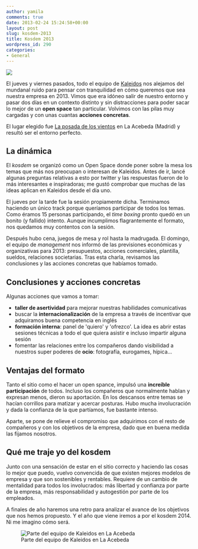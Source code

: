 ```yaml
---
author: yamila
comments: true
date: 2013-02-24 15:24:58+00:00
layout: post
slug: kosdem-2013
title: Kosdem 2013
wordpress_id: 290
categories:
- General
---
```


[![](/images/2013/02/chimbo_fondo_transparente.png)](http://kaleidos.net)

El jueves y viernes pasados, todo el equipo de [Kaleidos](http://kaleidos.net) nos alejamos del mundanal ruido para pensar con tranquilidad en cómo queremos que sea nuestra empresa en 2013. Vimos que era idóneo salir de nuestro entorno y pasar dos días en un contexto distinto y sin distracciones para poder sacar lo mejor de un **open space** tan particular. Volvimos con las pilas muy cargadas y con unas cuantas **acciones concretas**.
<!-- more -->

El lugar elegido fue [La posada de los vientos](http://www.laposadadelosvientos.es/) en La Acebeda (Madrid) y resultó ser el entorno perfecto.



## La dinámica



El _kosdem_ se organizó como un Open Space donde poner sobre la mesa los temas que más nos preocupan o interesan de Kaleidos. Antes de ir, lancé algunas preguntas relativas a esto por twitter y las respuestas fueron de lo más interesantes e inspiradoras; me gustó comprobar que muchas de las ideas aplican en Kaleidos desde el día uno.

El jueves por la tarde fue la sesión propiamente dicha. Terminamos haciendo un único track porque queríamos participar de todos los temas. Como éramos 15 personas participando, el _time boxing_ pronto quedó en un bonito (y fallido) intento. Aunque incumplimos flagrantemente el formato, nos quedamos muy contentos con la sesión.

Después hubo cena, juegos de mesa y rol hasta la madrugada. El domingo, el equipo de _management_ nos informó de las previsiones económicas y organizativas para 2013: presupuestos, acciones comerciales, plantilla, sueldos, relaciones societarias. Tras esta charla, revisamos las conclusiones y las acciones concretas que habíamos tomado.



## Conclusiones y acciones concretas



Algunas acciones que vamos a tomar:
- **taller de asertividad** para mejorar nuestras habilidades comunicativas
- buscar la **internacionalización** de la empresa a través de incentivar que adquiramos buena competencia en inglés
- **formación interna**: panel de 'quiero' y 'ofrezco'. La idea es abrir estas sesiones técnicas a todo el que quiera asistir e incluso impartir alguna sesión
- fomentar las relaciones entre los compañeros dando visibilidad a nuestros super poderes de **ocio**: fotografía, eurogames, hípica...



## Ventajas del formato



Tanto el sitio como el hacer un open spance, impulsó una **increíble participación** de todos. Incluso los compañeros que normalmente hablan y expresan menos, dieron su aportación. En los descansos entre temas se hacían corrillos para matizar y acercar posturas. Hubo mucha involucración y dada la confianza de la que partíamos, fue bastante intenso.

Aparte, se pone de relieve el compromiso que adquirimos con el resto de compañeros y con los objetivos de la empresa, dado que en buena medida las fijamos nosotros.



## Qué me traje yo del kosdem



Junto con una sensación de estar en el sitio correcto y haciendo las cosas lo mejor que puedo, vuelvo convencida de que existen mejores modelos de empresa y que son sostenibles y rentables. Requiere de un cambio de mentalidad para todos los involucrados: más libertad y confianza por parte de la empresa, más responsabilidad y autogestión por parte de los empleados.

A finales de año haremos una retro para analizar el avance de los objetivos que nos hemos propuesto. Y el año que viene iremos a por el kosdem 2014. Ni me imagino cómo será.

<figure>
  <img src="/images/2013/02/kosdem.jpg"
       alt="Parte del equipo de Kaleidos en La Acebeda" />
  <figcaption>Parte del equipo de Kaleidos en La Acebeda</figcaption>
</figure>
